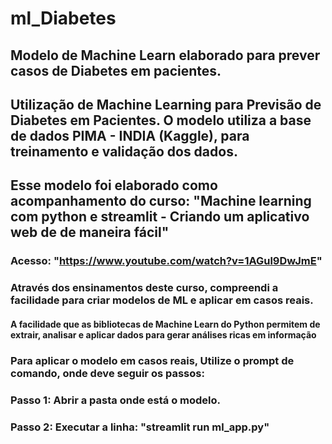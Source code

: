# ml_Diabetes
## Modelo de Machine Learn elaborado para prever casos de Diabetes em pacientes.

## Utilização de Machine Learning para Previsão de Diabetes em Pacientes. O modelo utiliza a base de dados PIMA - INDIA (Kaggle), para treinamento e validação dos dados.

## Esse modelo foi elaborado como acompanhamento do curso: "Machine learning com python e streamlit - Criando um aplicativo web de de maneira fácil"
### Acesso: "https://www.youtube.com/watch?v=1AGul9DwJmE"

### Através dos ensinamentos deste curso, compreendi a facilidade para criar modelos de ML e aplicar em casos reais. 
#### A facilidade que as bibliotecas de Machine Learn do Python permitem de extrair, analisar e aplicar dados para gerar análises ricas em informação

### Para aplicar o modelo em casos reais, Utilize o prompt de comando, onde deve seguir os passos:
### Passo 1: Abrir a pasta onde está o modelo.
### Passo 2: Executar a linha: "streamlit run ml_app.py"

